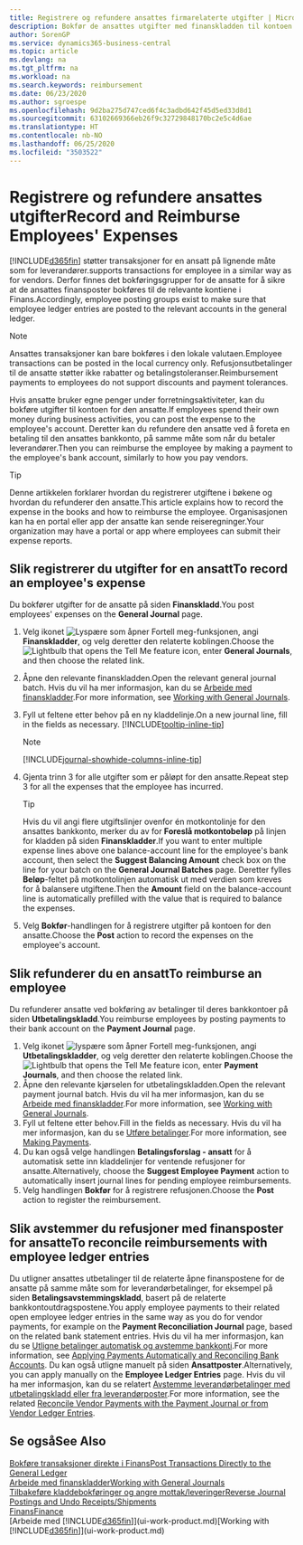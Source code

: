 ```yaml
---
title: Registrere og refundere ansattes firmarelaterte utgifter | Microsoft-dokumentasjon
description: Bokfør de ansattes utgifter med finanskladden til kontoen for den ansatte, og bokfør senere en betaling til den ansattes bankkonto for å refundere for den firmarelaterte utgiften.
author: SorenGP
ms.service: dynamics365-business-central
ms.topic: article
ms.devlang: na
ms.tgt_pltfrm: na
ms.workload: na
ms.search.keywords: reimbursement
ms.date: 06/23/2020
ms.author: sgroespe
ms.openlocfilehash: 9d2ba275d747ced6f4c3adbd642f45d5ed33d8d1
ms.sourcegitcommit: 63102669366eb26f9c32729848170bc2e5c4d6ae
ms.translationtype: HT
ms.contentlocale: nb-NO
ms.lasthandoff: 06/25/2020
ms.locfileid: "3503522"
---
```

# <a name="record-and-reimburse-employees-expenses"></a><span data-ttu-id="61f37-103">Registrere og refundere ansattes utgifter</span><span class="sxs-lookup"><span data-stu-id="61f37-103">Record and Reimburse Employees' Expenses</span></span>

[!INCLUDE[d365fin](includes/d365fin_md.md)] <span data-ttu-id="61f37-104">støtter transaksjoner for en ansatt på lignende måte som for leverandører.</span><span class="sxs-lookup"><span data-stu-id="61f37-104">supports transactions for employee in a similar way as for vendors.</span></span> <span data-ttu-id="61f37-105">Derfor finnes det bokføringsgrupper for de ansatte for å sikre at de ansattes finansposter bokføres til de relevante kontiene i Finans.</span><span class="sxs-lookup"><span data-stu-id="61f37-105">Accordingly, employee posting groups exist to make sure that employee ledger entries are posted to the relevant accounts in the general ledger.</span></span>

> [!NOTE]  
> <span data-ttu-id="61f37-106">Ansattes transaksjoner kan bare bokføres i den lokale valutaen.</span><span class="sxs-lookup"><span data-stu-id="61f37-106">Employee transactions can be posted in the local currency only.</span></span> <span data-ttu-id="61f37-107">Refusjonsutbetalinger til de ansatte støtter ikke rabatter og betalingstoleranser.</span><span class="sxs-lookup"><span data-stu-id="61f37-107">Reimbursement payments to employees do not support discounts and payment tolerances.</span></span>

<span data-ttu-id="61f37-108">Hvis ansatte bruker egne penger under forretningsaktiviteter, kan du bokføre utgifter til kontoen for den ansatte.</span><span class="sxs-lookup"><span data-stu-id="61f37-108">If employees spend their own money during business activities, you can post the expense to the employee's account.</span></span> <span data-ttu-id="61f37-109">Deretter kan du refundere den ansatte ved å foreta en betaling til den ansattes bankkonto, på samme måte som når du betaler leverandører.</span><span class="sxs-lookup"><span data-stu-id="61f37-109">Then you can reimburse the employee by making a payment to the employee's bank account, similarly to how you pay vendors.</span></span>  

> [!TIP]
> <span data-ttu-id="61f37-110">Denne artikkelen forklarer hvordan du registrerer utgiftene i bøkene og hvordan du refunderer den ansatte.</span><span class="sxs-lookup"><span data-stu-id="61f37-110">This article explains how to record the expense in the books and how to reimburse the employee.</span></span> <span data-ttu-id="61f37-111">Organisasjonen kan ha en portal eller app der ansatte kan sende reiseregninger.</span><span class="sxs-lookup"><span data-stu-id="61f37-111">Your organization may have a portal or app where employees can submit their expense reports.</span></span>

## <a name="to-record-an-employees-expense"></a><span data-ttu-id="61f37-112">Slik registrerer du utgifter for en ansatt</span><span class="sxs-lookup"><span data-stu-id="61f37-112">To record an employee's expense</span></span>
<span data-ttu-id="61f37-113">Du bokfører utgifter for de ansatte på siden **Finanskladd**.</span><span class="sxs-lookup"><span data-stu-id="61f37-113">You post employees' expenses on the **General Journal** page.</span></span>
1. <span data-ttu-id="61f37-114">Velg ikonet ![Lyspære som åpner Fortell meg-funksjonen](media/ui-search/search_small.png "Fortell hva du vil gjøre"), angi **Finanskladder**, og velg deretter den relaterte koblingen.</span><span class="sxs-lookup"><span data-stu-id="61f37-114">Choose the ![Lightbulb that opens the Tell Me feature](media/ui-search/search_small.png "Tell me what you want to do") icon, enter **General Journals**, and then choose the related link.</span></span>
2. <span data-ttu-id="61f37-115">Åpne den relevante finanskladden.</span><span class="sxs-lookup"><span data-stu-id="61f37-115">Open the relevant general journal batch.</span></span> <span data-ttu-id="61f37-116">Hvis du vil ha mer informasjon, kan du se [Arbeide med finanskladder](ui-work-general-journals.md).</span><span class="sxs-lookup"><span data-stu-id="61f37-116">For more information, see [Working with General Journals](ui-work-general-journals.md).</span></span>
3. <span data-ttu-id="61f37-117">Fyll ut feltene etter behov på en ny kladdelinje.</span><span class="sxs-lookup"><span data-stu-id="61f37-117">On a new journal line, fill in the fields as necessary.</span></span> [!INCLUDE[tooltip-inline-tip](includes/tooltip-inline-tip_md.md)]    

    > [!NOTE]
    > [!INCLUDE[journal-showhide-columns-inline-tip](includes/journal-showhide-columns-inline-tip.md)]
4. <span data-ttu-id="61f37-118">Gjenta trinn 3 for alle utgifter som er påløpt for den ansatte.</span><span class="sxs-lookup"><span data-stu-id="61f37-118">Repeat step 3 for all the expenses that the employee has incurred.</span></span>

    > [!TIP]  
    > <span data-ttu-id="61f37-119">Hvis du vil angi flere utgiftslinjer ovenfor én motkontolinje for den ansattes bankkonto, merker du av for **Foreslå motkontobeløp** på linjen for kladden på siden **Finanskladder**.</span><span class="sxs-lookup"><span data-stu-id="61f37-119">If you want to enter multiple expense lines above one balance-account line for the employee's bank account, then select the **Suggest Balancing Amount** check box on the line for your batch on the **General Journal Batches** page.</span></span> <span data-ttu-id="61f37-120">Deretter fylles **Beløp**-feltet på motkontolinjen automatisk ut med verdien som kreves for å balansere utgiftene.</span><span class="sxs-lookup"><span data-stu-id="61f37-120">Then the **Amount** field on the balance-account line is automatically prefilled with the value that is required to balance the expenses.</span></span>
5. <span data-ttu-id="61f37-121">Velg **Bokfør**-handlingen for å registrere utgifter på kontoen for den ansatte.</span><span class="sxs-lookup"><span data-stu-id="61f37-121">Choose the **Post** action to record the expenses on the employee's account.</span></span>

## <a name="to-reimburse-an-employee"></a><span data-ttu-id="61f37-122">Slik refunderer du en ansatt</span><span class="sxs-lookup"><span data-stu-id="61f37-122">To reimburse an employee</span></span>
<span data-ttu-id="61f37-123">Du refunderer ansatte ved bokføring av betalinger til deres bankkontoer på siden **Utbetalingskladd**.</span><span class="sxs-lookup"><span data-stu-id="61f37-123">You reimburse employees by posting payments to their bank account on the **Payment Journal** page.</span></span>
1. <span data-ttu-id="61f37-124">Velg ikonet ![lyspære som åpner Fortell meg-funksjonen](media/ui-search/search_small.png "Fortell hva du vil gjøre"), angi **Utbetalingskladder**, og velg deretter den relaterte koblingen.</span><span class="sxs-lookup"><span data-stu-id="61f37-124">Choose the ![Lightbulb that opens the Tell Me feature](media/ui-search/search_small.png "Tell me what you want to do") icon, enter **Payment Journals**, and then choose the related link.</span></span>
2. <span data-ttu-id="61f37-125">Åpne den relevante kjørselen for utbetalingskladden.</span><span class="sxs-lookup"><span data-stu-id="61f37-125">Open the relevant payment journal batch.</span></span> <span data-ttu-id="61f37-126">Hvis du vil ha mer informasjon, kan du se [Arbeide med finanskladder](ui-work-general-journals.md).</span><span class="sxs-lookup"><span data-stu-id="61f37-126">For more information, see [Working with General Journals](ui-work-general-journals.md).</span></span>
3. <span data-ttu-id="61f37-127">Fyll ut feltene etter behov.</span><span class="sxs-lookup"><span data-stu-id="61f37-127">Fill in the fields as necessary.</span></span> <span data-ttu-id="61f37-128">Hvis du vil ha mer informasjon, kan du se [Utføre betalinger](payables-make-payments.md).</span><span class="sxs-lookup"><span data-stu-id="61f37-128">For more information, see [Making Payments](payables-make-payments.md).</span></span>
4. <span data-ttu-id="61f37-129">Du kan også velge handlingen **Betalingsforslag - ansatt** for å automatisk sette inn kladdelinjer for ventende refusjoner for ansatte.</span><span class="sxs-lookup"><span data-stu-id="61f37-129">Alternatively, choose the **Suggest Employee Payment** action to automatically insert journal lines for pending employee reimbursements.</span></span>
5. <span data-ttu-id="61f37-130">Velg handlingen **Bokfør** for å registrere refusjonen.</span><span class="sxs-lookup"><span data-stu-id="61f37-130">Choose the **Post** action to register the reimbursement.</span></span>  

## <a name="to-reconcile-reimbursements-with-employee-ledger-entries"></a><span data-ttu-id="61f37-131">Slik avstemmer du refusjoner med finansposter for ansatte</span><span class="sxs-lookup"><span data-stu-id="61f37-131">To reconcile reimbursements with employee ledger entries</span></span>
<span data-ttu-id="61f37-132">Du utligner ansattes utbetalinger til de relaterte åpne finanspostene for de ansatte på samme måte som for leverandørbetalinger, for eksempel på siden **Betalingsavstemmingskladd**, basert på de relaterte bankkontoutdragspostene.</span><span class="sxs-lookup"><span data-stu-id="61f37-132">You apply employee payments to their related open employee ledger entries in the same way as you do for vendor payments, for example on the **Payment Reconciliation Journal** page, based on the related bank statement entries.</span></span> <span data-ttu-id="61f37-133">Hvis du vil ha mer informasjon, kan du se [Utligne betalinger automatisk og avstemme bankkonti](receivables-apply-payments-auto-reconcile-bank-accounts.md).</span><span class="sxs-lookup"><span data-stu-id="61f37-133">For more information, see [Applying Payments Automatically and Reconciling Bank Accounts](receivables-apply-payments-auto-reconcile-bank-accounts.md).</span></span> <span data-ttu-id="61f37-134">Du kan også utligne manuelt på siden **Ansattposter**.</span><span class="sxs-lookup"><span data-stu-id="61f37-134">Alternatively, you can apply manually on the **Employee Ledger Entries** page.</span></span> <span data-ttu-id="61f37-135">Hvis du vil ha mer informasjon, kan du se relatert [Avstemme leverandørbetalinger med utbetalingskladd eller fra leverandørposter](payables-how-apply-purchase-transactions-manually.md).</span><span class="sxs-lookup"><span data-stu-id="61f37-135">For more information, see the related [Reconcile Vendor Payments with the Payment Journal or from Vendor Ledger Entries](payables-how-apply-purchase-transactions-manually.md).</span></span>  

## <a name="see-also"></a><span data-ttu-id="61f37-136">Se også</span><span class="sxs-lookup"><span data-stu-id="61f37-136">See Also</span></span>
[<span data-ttu-id="61f37-137">Bokføre transaksjoner direkte i Finans</span><span class="sxs-lookup"><span data-stu-id="61f37-137">Post Transactions Directly to the General Ledger</span></span>](finance-how-post-transactions-directly.md)  
[<span data-ttu-id="61f37-138">Arbeide med finanskladder</span><span class="sxs-lookup"><span data-stu-id="61f37-138">Working with General Journals</span></span>](ui-work-general-journals.md)  
[<span data-ttu-id="61f37-139">Tilbakeføre kladdebokføringer og angre mottak/leveringer</span><span class="sxs-lookup"><span data-stu-id="61f37-139">Reverse Journal Postings and Undo Receipts/Shipments</span></span>](finance-how-reverse-journal-posting.md)  
[<span data-ttu-id="61f37-140">Finans</span><span class="sxs-lookup"><span data-stu-id="61f37-140">Finance</span></span>](finance.md)  
<span data-ttu-id="61f37-141">[Arbeide med [!INCLUDE[d365fin](includes/d365fin_md.md)]](ui-work-product.md)</span><span class="sxs-lookup"><span data-stu-id="61f37-141">[Working with [!INCLUDE[d365fin](includes/d365fin_md.md)]](ui-work-product.md)</span></span>  
